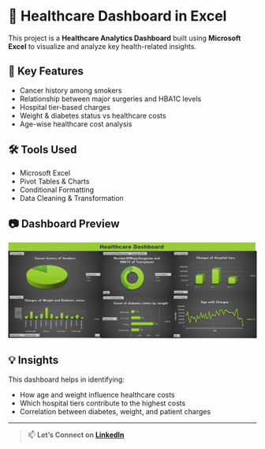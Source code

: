 # 🏥 Healthcare Dashboard in Excel

This project is a **Healthcare Analytics Dashboard** built using **Microsoft Excel** to visualize and analyze key health-related insights.

## 📌 Key Features
- Cancer history among smokers
- Relationship between major surgeries and HBA1C levels
- Hospital tier-based charges
- Weight & diabetes status vs healthcare costs
- Age-wise healthcare cost analysis

## 🛠 Tools Used
- Microsoft Excel
- Pivot Tables & Charts
- Conditional Formatting
- Data Cleaning & Transformation

## 📷 Dashboard Preview

![Image alt](https://github.com/aswintrader/Healthcare-Analytics-/blob/main/Screenshot%202025-07-01%20170555.png?raw=true)

## 💡 Insights
This dashboard helps in identifying:
- How age and weight influence healthcare costs
- Which hospital tiers contribute to the highest costs
- Correlation between diabetes, weight, and patient charges

---

> 📫 **Let’s Connect on [LinkedIn](https://www.linkedin.com/in/aswin-s-18ba06321)**  
